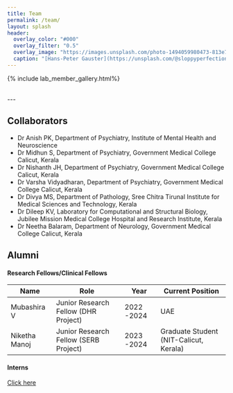 ```yaml
---
title: Team
permalink: /team/
layout: splash
header:
  overlay_color: "#000"
  overlay_filter: "0.5"
  overlay_image: "https://images.unsplash.com/photo-1494059980473-813e73ee784b?ixlib=rb-1.2.1&ixid=MnwxMjA3fDB8MHxwaG90by1wYWdlfHx8fGVufDB8fHx8&auto=format&fit=crop&w=1769&q=80"
  caption: "[Hans-Peter Gauster](https://unsplash.com/@sloppyperfectionist) on [Unsplash](https://unsplash.com)"
---
```

{% include lab_member_gallery.html%}
<!--- {% include lab_alum_gallery.html%} -->

<br />
---

## Collaborators
* Dr Anish PK, Department of Psychiatry, Institute of Mental Health and Neuroscience
* Dr Midhun S, Department of Psychiatry, Government Medical College Calicut, Kerala
* Dr Nishanth JH, Department of Psychiatry, Government Medical College Calicut, Kerala
* Dr Varsha Vidyadharan, Department of Psychiatry, Government Medical College Calicut, Kerala
* Dr Divya MS, Department of Pathology, Sree Chitra Tirunal Institute for Medical Sciences and Technology, Kerala
* Dr Dileep KV, Laboratory for Computational and Structural Biology, Jubilee Mission Medical College Hospital and Research Institute, Kerala
* Dr Neetha Balaram, Department of Neurology, Government Medical College Calicut, Kerala

## Alumni
#### Research Fellows/Clinical Fellows

Name | Role | Year | Current Position
------------ | ------------ | ------------ | ------------
Mubashira V | Junior Research Fellow (DHR Project) | 2022 -2024 | UAE
Niketha Manoj | Junior Research Fellow (SERB Project) | 2023 -2024 | Graduate Student (NIT-Calicut, Kerala) 

#### Interns
<a href="/alum/"> Click here </a> <br/>

